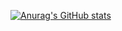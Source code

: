 [![Anurag's GitHub stats](https://github-readme-stats.vercel.app/api?username=notrichardpeng)](https://github.com/anuraghazra/github-readme-stats)

<!--
**notrichardpeng/notrichardpeng** is a ✨ _special_ ✨ repository because its `README.md` (this file) appears on your GitHub profile.

Here are some ideas to get you started:

- 🔭 I’m currently working on ...
- 🌱 I’m currently learning ...
- 👯 I’m looking to collaborate on ...
- 🤔 I’m looking for help with ...
- 💬 Ask me about ...
- 📫 How to reach me: ...
- 😄 Pronouns: ...
- ⚡ Fun fact: ...
-->
